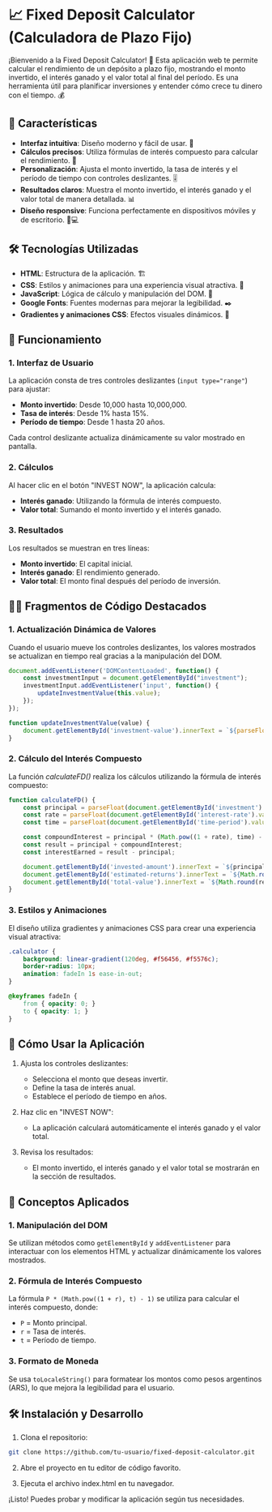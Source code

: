# 📈 Fixed Deposit Calculator (Calculadora de Plazo Fijo)

¡Bienvenido a la Fixed Deposit Calculator! 🎉 Esta aplicación web te permite calcular el rendimiento de un depósito a plazo fijo, mostrando el monto invertido, el interés ganado y el valor total al final del período. Es una herramienta útil para planificar inversiones y entender cómo crece tu dinero con el tiempo. 💰

## 🚀 Características

- **Interfaz intuitiva**: Diseño moderno y fácil de usar. 🎨
- **Cálculos precisos**: Utiliza fórmulas de interés compuesto para calcular el rendimiento. 🧮
- **Personalización**: Ajusta el monto invertido, la tasa de interés y el período de tiempo con controles deslizantes. 🎚️
- **Resultados claros**: Muestra el monto invertido, el interés ganado y el valor total de manera detallada. 📊
- **Diseño responsive**: Funciona perfectamente en dispositivos móviles y de escritorio. 📱💻

## 🛠️ Tecnologías Utilizadas

- **HTML**: Estructura de la aplicación. 🏗️
- **CSS**: Estilos y animaciones para una experiencia visual atractiva. 🎨
- **JavaScript**: Lógica de cálculo y manipulación del DOM. 🧩
- **Google Fonts**: Fuentes modernas para mejorar la legibilidad. ✒️
- **Gradientes y animaciones CSS**: Efectos visuales dinámicos. 🌈

## 🧩 Funcionamiento

### 1. Interfaz de Usuario

La aplicación consta de tres controles deslizantes (`input type="range"`) para ajustar:

- **Monto invertido**: Desde 10,000 hasta 10,000,000.
- **Tasa de interés**: Desde 1% hasta 15%.
- **Período de tiempo**: Desde 1 hasta 20 años.

Cada control deslizante actualiza dinámicamente su valor mostrado en pantalla.

### 2. Cálculos

Al hacer clic en el botón "INVEST NOW", la aplicación calcula:

- **Interés ganado**: Utilizando la fórmula de interés compuesto.
- **Valor total**: Sumando el monto invertido y el interés ganado.

### 3. Resultados

Los resultados se muestran en tres líneas:

- **Monto invertido**: El capital inicial.
- **Interés ganado**: El rendimiento generado.
- **Valor total**: El monto final después del período de inversión.


## 🧑‍💻 Fragmentos de Código Destacados

### 1. Actualización Dinámica de Valores

Cuando el usuario mueve los controles deslizantes, los valores mostrados se actualizan en tiempo real gracias a la manipulación del DOM.

```javascript
document.addEventListener('DOMContentLoaded', function() {
    const investmentInput = document.getElementById("investment");
    investmentInput.addEventListener('input', function() {
        updateInvestmentValue(this.value);
    });
});

function updateInvestmentValue(value) {
    document.getElementById('investment-value').innerText = `${parseFloat(value).toLocaleString('es-AR', { style: 'currency', currency: 'ARS' })}`;
}
```

### 2. Cálculo del Interés Compuesto
La función *calculateFD()* realiza los cálculos utilizando la fórmula de interés compuesto:

```javascript
function calculateFD() {
    const principal = parseFloat(document.getElementById('investment').value);
    const rate = parseFloat(document.getElementById('interest-rate').value) / 100;
    const time = parseFloat(document.getElementById('time-period').value);

    const compoundInterest = principal * (Math.pow((1 + rate), time) - 1);
    const result = principal + compoundInterest;
    const interestEarned = result - principal;

    document.getElementById('invested-amount').innerText = `${principal.toLocaleString('es-AR', { style: 'currency', currency: 'ARS' })}`;
    document.getElementById('estimated-returns').innerText = `${Math.round(interestEarned).toLocaleString('es-AR', { style: 'currency', currency: 'ARS' })}`;
    document.getElementById('total-value').innerText = `${Math.round(result).toLocaleString('es-AR', { style: 'currency', currency: 'ARS' })}`;
}
```

### 3. Estilos y Animaciones
El diseño utiliza gradientes y animaciones CSS para crear una experiencia visual atractiva:

```css
.calculator {
    background: linear-gradient(120deg, #f56456, #f5576c);
    border-radius: 10px;
    animation: fadeIn 1s ease-in-out;
}

@keyframes fadeIn {
    from { opacity: 0; }
    to { opacity: 1; }
}
```

## 📖 Cómo Usar la Aplicación

1. Ajusta los controles deslizantes:
    - Selecciona el monto que deseas invertir.
    - Define la tasa de interés anual.
    - Establece el período de tiempo en años.

2. Haz clic en "INVEST NOW":
    - La aplicación calculará automáticamente el interés ganado y el valor total.

3. Revisa los resultados:
    - El monto invertido, el interés ganado y el valor total se mostrarán en la sección de resultados.

## 🧩 Conceptos Aplicados

### 1. Manipulación del DOM

Se utilizan métodos como `getElementById` y `addEventListener` para interactuar con los elementos HTML y actualizar dinámicamente los valores mostrados.

### 2. Fórmula de Interés Compuesto

La fórmula `P * (Math.pow((1 + r), t) - 1)` se utiliza para calcular el interés compuesto, donde:
- `P` = Monto principal.
- `r` = Tasa de interés.
- `t` = Período de tiempo.

### 3. Formato de Moneda

Se usa `toLocaleString()` para formatear los montos como pesos argentinos (ARS), lo que mejora la legibilidad para el usuario.

## 🛠️ Instalación y Desarrollo

1. Clona el repositorio:

```bash
git clone https://github.com/tu-usuario/fixed-deposit-calculator.git
```

2. Abre el proyecto en tu editor de código favorito.

3. Ejecuta el archivo index.html en tu navegador.

¡Listo! Puedes probar y modificar la aplicación según tus necesidades.